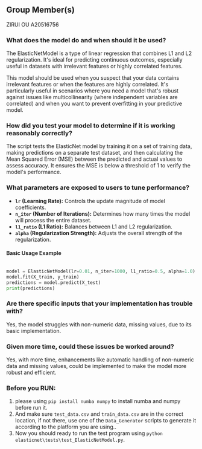 ## Group Member(s)
ZIRUI OU A20516756

### What does the model do and when should it be used?

The ElasticNetModel is a type of linear regression that combines L1 and L2 regularization. It's ideal for predicting continuous outcomes, especially useful in datasets with irrelevant features or highly correlated features.

This model should be used when you suspect that your data contains irrelevant features or when the features are highly correlated. It's particularly useful in scenarios where you need a model that's robust against issues like multicollinearity (where independent variables are correlated) and when you want to prevent overfitting in your predictive model.

### How did you test your model to determine if it is working reasonably correctly?
The script tests the ElasticNet model by training it on a set of training data, making predictions on a separate test dataset, and then calculating the Mean Squared Error (MSE) between the predicted and actual values to assess accuracy. It ensures the MSE is below a threshold of 1 to verify the model's performance.


### What parameters are exposed to users to tune performance?

- **`lr` (Learning Rate):** Controls the update magnitude of model coefficients.
- **`n_iter` (Number of Iterations):** Determines how many times the model will process the entire dataset.
- **`l1_ratio` (L1 Ratio):** Balances between L1 and L2 regularization.
- **`alpha` (Regularization Strength):** Adjusts the overall strength of the regularization.

#### Basic Usage Example
```python

model = ElasticNetModel(lr=0.01, n_iter=1000, l1_ratio=0.5, alpha=1.0)
model.fit(X_train, y_train)
predictions = model.predict(X_test)
print(predictions)

```

### Are there specific inputs that your implementation has trouble with?
Yes, the model struggles with non-numeric data, missing values, due to its basic implementation.

### Given more time, could these issues be worked around?
Yes, with more time, enhancements like automatic handling of non-numeric data and missing values, could be implemented to make the model more robust and efficient.


### Before you RUN:
1. please using `pip install numba numpy` to install numba and numpy before run it.
1. And make sure `test_data.csv` and `train_data.csv` are in the correct location, if not there, use one of the `Data_Generator` scripts to generate it according to the platform you are using..
2. Now you should ready to run the test program using `python elasticnet\tests\test_ElasticNetModel.py`.
